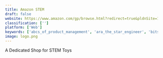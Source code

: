```yaml
---
title: Amazon STEM
draft: false 
website: https://www.amazon.com/gp/browse.html?redirect=true&pldnSite=1
classification: ['']
platform: ['Web']
keywords: ['abcs_of_product_management', 'ara_the_star_engineer', 'bitsbox', 'classicbot', 'cozmo', 'emma_on_atlantic', 'harry_potter_kano_coding_kit', 'kontu', 'mv_code_club', 'nybble', 'product_management_exercises', 'quadbot', 'research_stash', 'robo_wunderkind', 'stempedia', 'shapekit', 'synopsis', 'the_business_academy', 'uecalc']
image: logo.png
---
```

A Dedicated Shop for STEM Toys